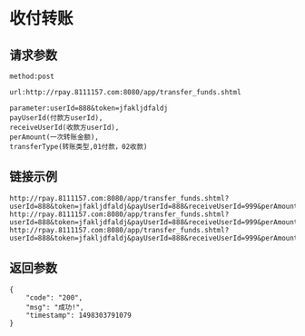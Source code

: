 # 收付转账

## 请求参数
	method:post
	
	url:http://rpay.8111157.com:8080/app/transfer_funds.shtml
	
	parameter:userId=888&token=jfakljdfaldj
	payUserId(付款方userId),
	receiveUserId(收款方userId),
	perAmount(一次转账金额),
	transferType(转账类型,01付款，02收款)

## 链接示例
    http://rpay.8111157.com:8080/app/transfer_funds.shtml?userId=888&token=jfakljdfaldj&payUserId=888&receiveUserId=999&perAmount=110&transferType=01
    http://rpay.8111157.com:8080/app/transfer_funds.shtml?userId=888&token=jfakljdfaldj&payUserId=888&receiveUserId=999&perAmount=110&transferType=01
    http://rpay.8111157.com:8080/app/transfer_funds.shtml?userId=888&token=jfakljdfaldj&payUserId=888&receiveUserId=999&perAmount=110&transferType=01
    
## 返回参数
	{
		"code": "200",
		"msg": "成功!",
		"timestamp": 1498303791079
	}